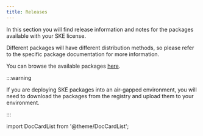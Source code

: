 ```yaml
---
title: Releases
---
```


In this section you will find release information and notes for the packages
available with your SKE license.

Different packages will have different distribution methods, so please refer to
the specific package documentation for more information.

You can browse the available packages [here](http://syntasso-enterprise-releases.s3-website.eu-west-2.amazonaws.com/index.html#).

:::warning

If you are deploying SKE packages into an air-gapped environment, you will need
to download the packages from the registry and upload them to your environment.

:::

import DocCardList from '@theme/DocCardList';

<DocCardList />
